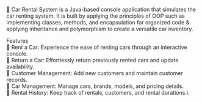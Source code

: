 🚗 Car Rental System is a Java-based console application that simulates the car renting system. It is built by applying the principles of OOP such as implementing classes, methods, and encapsulation for organized code & applying inheritance and polymorphism to create a versatile car inventory.

Features\
🚀 Rent a Car: Experience the ease of renting cars through an interactive console.\
🔁 Return a Car: Effortlessly return previously rented cars and update availability.\
👥 Customer Management: Add new customers and maintain customer records.\
🚗 Car Management: Manage cars, brands, models, and pricing details.\
📝 Rental History: Keep track of rentals, customers, and rental durations.\

